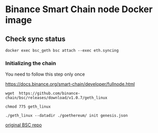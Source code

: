 # Binance Smart Chain node Docker image

## Check sync status

```
docker exec bsc_geth bsc attach --exec eth.syncing
```
### Initializing the chain

You need to follow this step only once

https://docs.binance.org/smart-chain/developer/fullnode.html

```
wget  https://github.com/binance-chain/bsc/releases/download/v1.0.7/geth_linux

chmod 775 geth_linux

./geth_linux --datadir ./goethereum/ init genesis.json
```


[original BSC repo](https://github.com/binance-chain/bsc)
